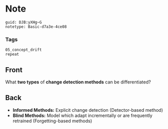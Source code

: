 # Note
```
guid: DJB:yXHg~G
notetype: Basic-d7a3e-4ce08
```

### Tags
```
05_concept_drift
repeat
```

## Front
What <b>two types</b> of <b>change detection methods</b> can be
differentiated?

## Back
<ul>
  <li><strong>Informed Methods:</strong> Explicit change detection
  (Detector-based method)
  <li><strong>Blind Methods:</strong> Model which adapt
  incrementally or are frequently retrained (Forgetting-based
  methods)
</ul>
